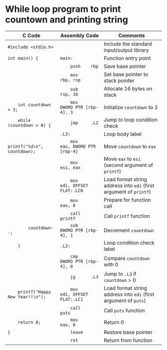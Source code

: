# While loop program to print countown and printing string

| C Code | Assembly Code | Comments |
|--------|----------------|----------|
| `#include <stdio.h>` | | Include the standard input/output library |
| `int main() {` | `main:` | Function entry point |
| | `    push    rbp` | Save base pointer |
| | `    mov     rbp, rsp` | Set base pointer to stack pointer |
| | `    sub     rsp, 16` | Allocate 16 bytes on stack |
| `    int countdown = 3;` | `    mov     DWORD PTR [rbp-4], 3` | Initialize `countdown` to 3 |
| `    while (countdown > 0) {` | `    jmp     .L2` | Jump to loop condition check |
| | `.L3:` | Loop body label |
| `        printf("%d\n", countdown);` | `    mov     eax, DWORD PTR [rbp-4]` | Move `countdown` to `eax` |
| | `    mov     esi, eax` | Move `eax` to `esi` (second argument of `printf`) |
| | `    mov     edi, OFFSET FLAT:.LC0` | Load format string address into `edi` (first argument of `printf`) |
| | `    mov     eax, 0` | Prepare for function call |
| | `    call    printf` | Call `printf` function |
| `        countdown--;` | `    sub     DWORD PTR [rbp-4], 1` | Decrement `countdown` |
| `    }` | `.L2:` | Loop condition check label |
| | `    cmp     DWORD PTR [rbp-4], 0` | Compare `countdown` with 0 |
| | `    jg      .L3` | Jump to `.L3` if `countdown` > 0 |
| `    printf("Happy New Year!!\n");` | `    mov     edi, OFFSET FLAT:.LC1` | Load format string address into `edi` (first argument of `puts`) |
| | `    call    puts` | Call `puts` function |
| `    return 0;` | `    mov     eax, 0` | Return 0 |
| `}` | `    leave` | Restore base pointer |
| | `    ret` | Return from function |
